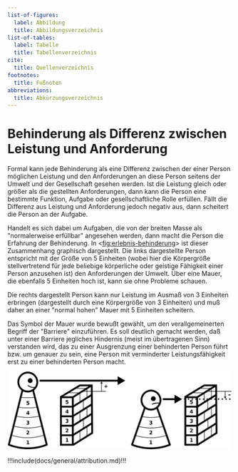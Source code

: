 ```yaml
---
list-of-figures:
  label: Abbildung
  title: Abbildungsverzeichnis
list-of-tables:
  label: Tabelle
  title: Tabellenverzeichnis
cite:
  title: Quellenverzeichnis
footnotes:
  title: Fußnoten
abbreviations:
  title: Abkürzungsverzeichnis
---
```


# Behinderung als Differenz zwischen Leistung und Anforderung

Formal kann jede Behinderung als eine Differenz zwischen der einer Person möglichen Leistung und den Anforderungen an diese Person seitens der Umwelt und der Gesellschaft gesehen werden.
Ist die Leistung gleich oder größer als die gestellten Anforderungen, dann kann die Person eine bestimmte Funktion, Aufgabe oder gesellschaftliche Rolle erfüllen.
Fällt die Differenz aus Leistung und Anforderung jedoch negativ aus, dann scheitert die Person an der Aufgabe.

Handelt es sich dabei um Aufgaben, die von der breiten Masse als "normalerweise erfüllbar" angesehen werden, dann macht die Person die Erfahrung der Behinderung.
In <<fig:erlebnis-behinderung>> ist dieser Zusammenhang graphisch dargestellt.
Die links dargestellte Person entspricht mit der Größe von 5 Einheiten (wobei hier die Körpergröße stellvertretend für jede beliebige körperliche oder geistige Fähigkeit einer Person anzusehen ist) den Anforderungen der Umwelt.
Über eine Mauer, die ebenfalls 5 Einheiten hoch ist, kann sie ohne Probleme schauen.

Die rechts dargestellt Person kann nur Leistung im Ausmaß von 3 Einheiten erbringen (dargestellt durch eine Körpergröße von 3 Einheiten) und muß daher an einer "normal hohen" Mauer mit 5 Einheiten scheitern.

Das Symbol der Mauer wurde bewußt gewählt, um den verallgemeinerten Begriff der "Barriere" einzuführen.
Es soll deutlich gemacht werden, daß unter einer Barriere jegliches Hindernis (meist im übertragenen Sinn) verstanden wird, das zu einer Ausgrenzung einer behinderten Person führt bzw. um genauer zu sein, eine Person mit verminderter Leistungsfähigkeit erst zu einer behinderten Person macht.

![Behinderung wird dann erlebt, wenn die eigene Leistung geringer ist, als die von der Umgebung bzw. Gesellschaft gestellte Aufgabe.](./pics/03/behinderung-leistung-umgebung.svg "erlebnis-behinderung#Behinderung wird dann erlebt, wenn die eigene Leistung geringer ist, als die von der Umgebung bzw. Gesellschaft gestellte Aufgabe [@zagler:2008].")

!!!include(docs/general/attribution.md)!!!